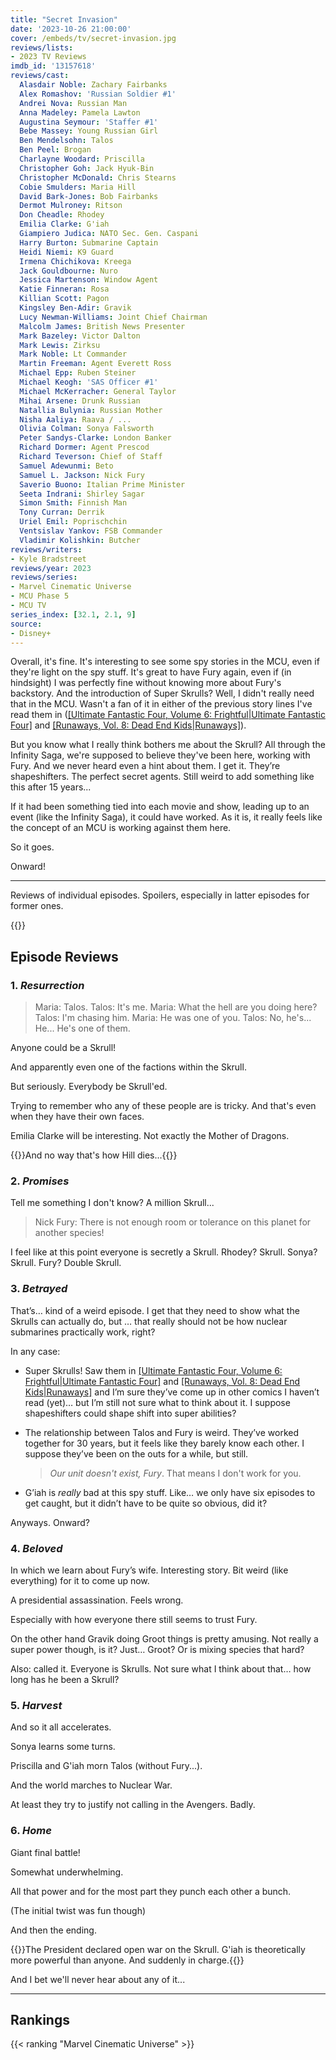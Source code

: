```yaml
---
title: "Secret Invasion"
date: '2023-10-26 21:00:00'
cover: /embeds/tv/secret-invasion.jpg
reviews/lists:
- 2023 TV Reviews
imdb_id: '13157618'
reviews/cast:
  Alasdair Noble: Zachary Fairbanks
  Alex Romashov: 'Russian Soldier #1'
  Andrei Nova: Russian Man
  Anna Madeley: Pamela Lawton
  Augustina Seymour: 'Staffer #1'
  Bebe Massey: Young Russian Girl
  Ben Mendelsohn: Talos
  Ben Peel: Brogan
  Charlayne Woodard: Priscilla
  Christopher Goh: Jack Hyuk-Bin
  Christopher McDonald: Chris Stearns
  Cobie Smulders: Maria Hill
  David Bark-Jones: Bob Fairbanks
  Dermot Mulroney: Ritson
  Don Cheadle: Rhodey
  Emilia Clarke: G'iah
  Giampiero Judica: NATO Sec. Gen. Caspani
  Harry Burton: Submarine Captain
  Heidi Niemi: K9 Guard
  Irmena Chichikova: Kreega
  Jack Gouldbourne: Nuro
  Jessica Martenson: Window Agent
  Katie Finneran: Rosa
  Killian Scott: Pagon
  Kingsley Ben-Adir: Gravik
  Lucy Newman-Williams: Joint Chief Chairman
  Malcolm James: British News Presenter
  Mark Bazeley: Victor Dalton
  Mark Lewis: Zirksu
  Mark Noble: Lt Commander
  Martin Freeman: Agent Everett Ross
  Michael Epp: Ruben Steiner
  Michael Keogh: 'SAS Officer #1'
  Michael McKerracher: General Taylor
  Mihai Arsene: Drunk Russian
  Natallia Bulynia: Russian Mother
  Nisha Aaliya: Raava / ...
  Olivia Colman: Sonya Falsworth
  Peter Sandys-Clarke: London Banker
  Richard Dormer: Agent Prescod
  Richard Teverson: Chief of Staff
  Samuel Adewunmi: Beto
  Samuel L. Jackson: Nick Fury
  Saverio Buono: Italian Prime Minister
  Seeta Indrani: Shirley Sagar
  Simon Smith: Finnish Man
  Tony Curran: Derrik
  Uriel Emil: Poprischchin
  Ventsislav Yankov: FSB Commander
  Vladimir Kolishkin: Butcher
reviews/writers:
- Kyle Bradstreet
reviews/year: 2023
reviews/series:
- Marvel Cinematic Universe
- MCU Phase 5
- MCU TV
series_index: [32.1, 2.1, 9]
source:
- Disney+
---
```

Overall, it's fine. It's interesting to see some spy stories in the MCU, even if they're light on the spy stuff. It's great to have Fury again, even if (in hindsight) I was perfectly fine without knowing more about Fury's backstory. And the introduction of Super Skrulls? Well, I didn't really need that in the MCU. Wasn't a fan of it in either of the previous story lines I've read them in ([[Ultimate Fantastic Four, Volume 6: Frightful|Ultimate Fantastic Four]]() and [[Runaways, Vol. 8: Dead End Kids|Runaways]]()). 

But you know what I really think bothers me about the Skrull? All through the Infinity Saga, we're supposed to believe they've been here, working with Fury. And we never heard even a hint about them. I get it. They’re shapeshifters. The perfect secret agents. Still weird to add something like this after 15 years...

If it had been something tied into each movie and show, leading up to an event (like the Infinity Saga), it could have worked. As it is, it really feels like the concept of an MCU is working against them here. 

So it goes. 

Onward!

<!--more-->

- - - - - 

Reviews of individual episodes. Spoilers, especially in latter episodes for former ones. 

{{<toc>}}

## Episode Reviews

### 1. *Resurrection*

> Maria: Talos. Talos: It's me. Maria: What the hell are you doing here?Talos: I'm chasing him. Maria: He was one of you. Talos: No, he's... He... He's one of them.

Anyone could be a Skrull! 

And apparently even one of the factions within the Skrull. 

But seriously. Everybody be Skrull'ed. 

Trying to remember who any of these people are is tricky. And that's even when they have their own faces. 

Emilia Clarke will be interesting. Not exactly the Mother of Dragons. 

{{<spoiler>}}And no way that's how Hill dies...{{</spoiler>}}

### 2. *Promises*

Tell me something I don't know? A million Skrull...

> Nick Fury: There is not enough room or tolerance on this planet for another species!

I feel like at this point everyone is secretly a Skrull. Rhodey? Skrull. Sonya? Skrull. Fury? Double Skrull. 

### 3. *Betrayed*

That’s… kind of a weird episode. I get that they need to show what the Skrulls can actually do, but … that really should not be how nuclear submarines practically work, right? 

In any case:

* Super Skrulls! Saw them in [[Ultimate Fantastic Four, Volume 6: Frightful|Ultimate Fantastic Four]]() and [[Runaways, Vol. 8: Dead End Kids|Runaways]]() and I’m sure they’ve come up in other comics I haven’t read (yet)… but I’m still not sure what to think about it. I suppose shapeshifters could shape shift into super abilities? 

* The relationship between Talos and Fury is weird. They’ve worked together for 30 years, but it feels like they barely know each other. I suppose they’ve been on the outs for a while, but still.

  > *Our unit doesn't exist, Fury*. That means I don't work for you.

* G’iah is *really* bad at this spy stuff. Like… we only have six episodes to get caught, but it didn’t have to be quite so obvious, did it? 

Anyways. Onward? 

### 4. *Beloved*

In which we learn about Fury’s wife. Interesting story. Bit weird (like everything) for it to come up now. 

A presidential assassination. Feels wrong. 

Especially with how everyone there still seems to trust Fury. 

On the other hand Gravik doing Groot things is pretty amusing. Not really a super power though, is it? Just… Groot? Or is mixing species that hard?

Also: called it. Everyone is Skrulls. Not sure what I think about that… how long has he been a Skrull?

### 5. *Harvest*

And so it all accelerates. 

Sonya learns some turns. 

Priscilla and G'iah morn Talos (without Fury...). 

And the world marches to Nuclear War. 

At least they try to justify not calling in the Avengers. Badly. 

### 6. *Home*

Giant final battle! 

Somewhat underwhelming. 

All that power and for the most part they punch each other a bunch. 

(The initial twist was fun though)

And then the ending. 

{{<spoiler>}}The President declared open war on the Skrull. G'iah is theoretically more powerful than anyone. And suddenly in charge.{{</spoiler>}}

And I bet we'll never hear about any of it...

- - - - -

## Rankings

{{< ranking "Marvel Cinematic Universe" >}}
